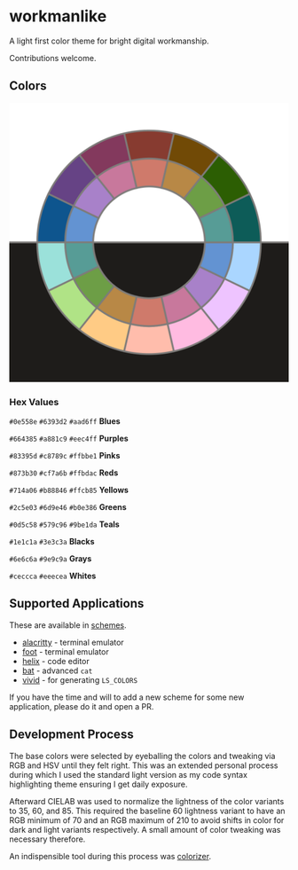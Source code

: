 # workmanlike

A light first color theme for bright digital workmanship.

Contributions welcome.

## Colors

![workmanlike colors](workmanlike.png)

### Hex Values

`#0e558e`
`#6393d2`
`#aad6ff`
**Blues**

`#664385`
`#a881c9`
`#eec4ff`
**Purples**

`#83395d`
`#c8789c`
`#ffbbe1`
**Pinks**

`#873b30`
`#cf7a6b`
`#ffbdac`
**Reds**

`#714a06`
`#b88846`
`#ffcb85`
**Yellows**

`#2c5e03`
`#6d9e46`
`#b0e386`
**Greens**

`#0d5c58`
`#579c96`
`#9be1da`
**Teals**

`#1e1c1a`
`#3e3c3a`
**Blacks**

`#6e6c6a`
`#9e9c9a`
**Grays**

`#ceccca`
`#eeecea`
**Whites**

## Supported Applications

These are available in [schemes](schemes/).

- [alacritty](https://github.com/alacritty/alacritty) - terminal emulator
- [foot](https://codeberg.org/dnkl/foot) - terminal emulator
- [helix](https://github.com/helix-editor/helix) - code editor
- [bat](https://github.com/sharkdp/bat) - advanced `cat`
- [vivid](https://github.com/sharkdp/vivid) - for generating `LS_COLORS`

If you have the time and will to add a new scheme for some new application, please do it and open a PR.

## Development Process

The base colors were selected by eyeballing the colors and tweaking via RGB and HSV until they felt right. This was an extended personal process during which I used the standard light version as my code syntax highlighting theme ensuring I get daily exposure.

Afterward CIELAB was used to normalize the lightness of the color variants to 35, 60, and 85. This required the baseline 60 lightness variant to have an RGB minimum of 70 and an RGB maximum of 210 to avoid shifts in color for dark and light variants respectively. A small amount of color tweaking was necessary therefore.

An indispensible tool during this process was [colorizer](https://colorizer.org/).
